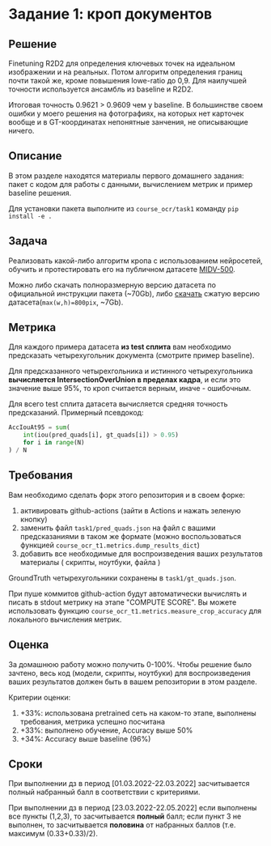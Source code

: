# Задание 1: кроп документов
## Решение
Finetuning R2D2 для определения ключевых точек на идеальном изображении и на реальных. Потом алгоритм определения границ почти такой же, кроме повышения lowe-ratio до 0,9. Для наилучшей точности используется ансамбль из baseline и R2D2. 

Итоговая точность 0.9621 > 0.9609 чем у baseline. В большинстве своем ошибки у моего решения на фотографиях, на которых нет карточек вообще и в GT-координатах непонятные занчения, не описывающие ничего. 
## Описание
В этом разделе находятся материалы первого домашнего задания: пакет с кодом для работы с данными, вычислением метрик и пример baseline решения.

Для установки пакета выполните из `course_ocr/task1` команду `pip install -e .`

## Задача
Реализовать какой-либо алгоритм кропа с использованием нейросетей, обучить и протестировать его на публичном датасете [MIDV-500](https://github.com/fcakyon/midv500).

Можно либо скачать полноразмерную версию датасета по официальной инструкции пакета (\~70Gb), либо [скачать](https://drive.google.com/file/d/1g5MUqGhHIxriWKyZzCDQ1Qe2uT_53aKv/view?usp=sharing) сжатую версию датасета(`max(w,h)=800pix`, \~7Gb).

## Метрика
Для каждого примера датасета **из test сплита** вам необходимо предсказать четырехугольник документа (смотрите пример baseline).

Для предсказанного четырехгольника и истинного четырехугольника **вычисляется IntersectionOverUnion в пределах кадра**, и если это значение выше 95%, то кроп считается верным, иначе - ошибочным.

Для всего test сплита датасета вычисляется средняя точность предсказаний. Примерный псевдокод:
```python
AccIouAt95 = sum(
    int(iou(pred_quads[i], gt_quads[i]) > 0.95)
    for i in range(N)
) / N
```
## Требования
Вам необходимо сделать форк этого репозитория и в своем форке:
1. активировать github-actions (зайти в Actions и нажать зеленую кнопку)
1. заменить файл `task1/pred_quads.json` на файл с вашими предсказаниями в таком же формате (можно воспользоваться функцией `course_ocr_t1.metrics.dump_results_dict`)
1. добавить все необходимые для воспроизведения ваших результатов материалы ( скрипты, ноутбуки, файла )

GroundTruth четырехугольники сохранены в `task1/gt_quads.json`.

При пуше коммитов github-action будут автоматически вычислять и писать в stdout метрику на этапе "COMPUTE SCORE". Вы можете использовать функцию `course_ocr_t1.metrics.measure_crop_accuracy` для локального вычисления метрик.

## Оценка
За домашнюю работу можно получить 0-100%.
Чтобы решение было зачтено, весь код (модели, скрипты, ноутбуки) для воспроизведения ваших результатов должен быть в вашем репозитории в этом разделе.

Критерии оценки:
1. +33%: использована pretrained сеть на каком-то этапе, выполнены требования, метрика успешно посчитана
1. +33%: выполнено обучение, Accuracy выше 50%
1. +34%: Accuracy выше baseline (96%)

## Сроки
При выполнении дз в период \[01.03.2022-22.03.2022\] засчитывается полный набранный балл в соответствии с критериями.

При выполнении дз в период \[23.03.2022-22.05.2022\] если выполнены все пункты (1,2,3), то засчитывается **полный** балл; если пункт 3 не выполнен, то засчитывается **половина** от набранных баллов (т.е. максимум (0.33+0.33)/2).

